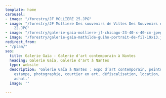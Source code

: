 ```yaml
---
template: home
carousel:
- image: "/forestry/JF MOLLIERE 25.JPG"
- image: "/forestry/JF Molliere Des souvenirs de Villes Des Souvenirs d'Amours 18
    22.JPG"
- image: "/forestry/galerie-gaia-molliere-jf-chicago-23-40-x-40-cm-jpeg.jpg"
- image: "/forestry/galerie-gaia-mathilde-guiho-portrait-de-fil-19x13.jpg"
redirect_from:
- "/plan/"
seo:
  title: Galerie Gaïa - Galerie d'art contemporain à Nantes
  heading: Galerie Gaïa, Galerie d'art à Nantes
  type: website
  description: 'Galerie Gaïa à Nantes : expo d’art contemporain, peinture, sculpture,
    estampe, photographie, courtier en art, défiscalisation, location, prêt avant
    achat.'
  image: ''

---
```

